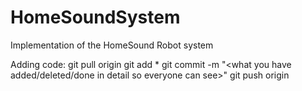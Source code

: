 # HomeSoundSystem
Implementation of the HomeSound Robot system

Adding code:
    git pull origin <branch>
    git add *
    git commit -m "<what you have added/deleted/done in detail so everyone can see>"
    git push origin <branch>

